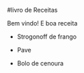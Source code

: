 #livro de Receitas
   
   Bem vindo! E boa receita
   
 - Strogonoff de frango
 
 - Pave

 - Bolo de cenoura
